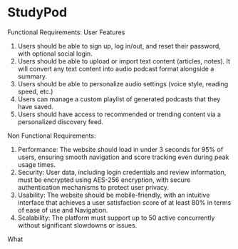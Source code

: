 # StudyPod


Functional Requirements:
User Features
1. Users should be able to sign up, log in/out, and reset their password, with optional
social login.
2. Users should be able to upload or import text content (articles, notes). It will convert
any text content into audio podcast format alongside a summary.
3. Users should be able to personalize audio settings (voice style, reading speed, etc.)
4. Users can manage a custom playlist of generated podcasts that they have saved.
5. Users should have access to recommended or trending content via a personalized
discovery feed.


Non Functional Requirements:
1. Performance: The website should load in under 3 seconds for 95% of users,
ensuring smooth navigation and score tracking even during peak usage times.
2. Security: User data, including login credentials and review information, must be encrypted using AES-256 encryption, with secure authentication mechanisms to protect user privacy.
3. Usability: The website should be mobile-friendly, with an intuitive interface that achieves a user satisfaction score of at least 80% in terms of ease of use and Navigation.
4. Scalability: The platform must support up to 50 active concurrently without significant slowdowns or issues.

What